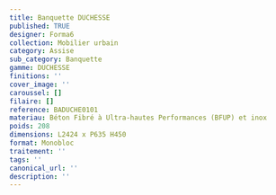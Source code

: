 ```yaml
---
title: Banquette DUCHESSE 
published: TRUE
designer: Forma6
collection: Mobilier urbain
category: Assise
sub_category: Banquette
gamme: DUCHESSE 
finitions: ''
cover_image: ''
caroussel: []
filaire: []
reference: BADUCHE0101
materiau: Béton Fibré à Ultra-hautes Performances (BFUP) et inox
poids: 208
dimensions: L2424 x P635 H450
format: Monobloc
traitement: ''
tags: ''
canonical_url: ''
description: ''
---
```

